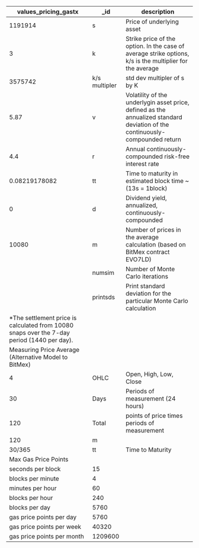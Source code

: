 | **values_pricing_gastx**                                                                    | **\_id**      | **description**                                                                                                              |
| ------------------------------------------------------------------------------------------- | ------------- | ---------------------------------------------------------------------------------------------------------------------------- |
| 1191914                                                                                     | s             | Price of underlying asset                                                                                                    |
| 3                                                                                           | k             | Strike price of the option. In the case of average strike options, k/s is the multiplier for the average                     |
| 3575742                                                                                     | k/s multipler | std dev multipler of s by K                                                                                                  |
| 5.87                                                                                        | v             | Volatility of the underlygin asset price, defined as the annualized standard deviation of the continuously-compounded return |
| 4.4                                                                                         | r             | Annual continuously-compounded risk-free interest rate                                                                       |
| 0.08219178082                                                                               | tt            | Time to maturity in estimated block time ~(13s = 1block)                                                                     |
| 0                                                                                           | d             | Dividend yield, annualized, continuously-compounded                                                                          |
| 10080                                                                                       | m             | Number of prices in the average calculation (based on BitMex contract EVO7LD)                                                |
|                                                                                             | numsim        | Number of Monte Carlo iterations                                                                                             |
|                                                                                             | printsds      | Print standard deviation for the particular Monte Carlo calculation                                                          |
| \*The settlement price is calculated from 10080 snaps over the 7-day period (1440 per day). |               |                                                                                                                              |
| Measuring Price Average (Alternative Model to BitMex)                                       |               |                                                                                                                              |
| 4                                                                                           | OHLC          | Open, High, Low, Close                                                                                                       |
| 30                                                                                          | Days          | Periods of measurement (24 hours)                                                                                            |
| 120                                                                                         | Total         | points of price times periods of measurement                                                                                 |
| 120                                                                                         | m             |                                                                                                                              |
| 30/365                                                                                      | tt            | Time to Maturity                                                                                                             |
| Max Gas Price Points                                                                        |               |                                                                                                                              |
| seconds per block                                                                           | 15            |                                                                                                                              |
| blocks per minute                                                                           | 4             |                                                                                                                              |
| minutes per hour                                                                            | 60            |                                                                                                                              |
| blocks per hour                                                                             | 240           |                                                                                                                              |
| blocks per day                                                                              | 5760          |                                                                                                                              |
| gas price points per day                                                                    | 5760          |                                                                                                                              |
| gas price points per week                                                                   | 40320         |                                                                                                                              |
| gas price points per month                                                                  | 1209600       |                                                                                                                              |
